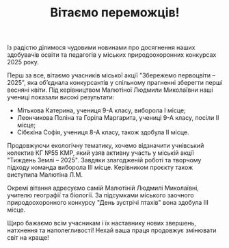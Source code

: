 ﻿---
title: Вітаємо переможців!
---

Із радістю ділимося чудовими новинами про досягнення наших здобувачів освіти та педагогів у міських природоохоронних конкурсах 2025 року.

Перш за все, вітаємо учасників міської акції "Збережемо первоцвіти – 2025", яка об’єднала конкурсантів у спільному прагненні зберегти перші весняні квіти. Під керівництвом Малютіної Людмили Миколаївни наші учениці показали високі результати:

- Мітькова Катерина, учениця 9-А класу, виборола І місце;
- Леончикова Поліна та Горіла Маргарита, учениці 9-А класу, посіли ІІ місце;
- Сібєкіна Софія, учениця 8-А класу, також здобула ІІ місце.

Продовжуючи екологічну тематику, хочемо відзначити учнівський колектив КГ №55 КМР, який узяв активну участь у міській акції "Тиждень Землі – 2025". Завдяки злагодженій роботі та творчому підходу команда виборола ІІІ місце. Керівником проєкту також виступила Малютіна Л.М.

Окремі вітання адресуємо самій Малютіній Людмилі Миколаївні, учителю географії та біології. За підсумками міського заочного природоохоронного конкурсу "День зустрічі птахів" вона здобула ІІІ місце. 

Щиро бажаємо всім учасникам і їх наставнику нових звершень, натхнення та наполегливості! Нехай ваша праця продовжує змінювати світ на краще!

<slideshow />